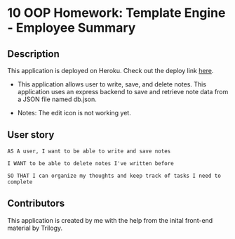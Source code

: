 # 10 OOP Homework: Template Engine - Employee Summary

## Description

This application is deployed on Heroku. Check out the deploy link [here](https://note-taker-express-30696.herokuapp.com/).

* This application allows user to write, save, and delete notes. This application uses an express backend to save and retrieve note data from a JSON file named db.json.

* Notes: The edit icon is not working yet.

## User story

```
AS A user, I want to be able to write and save notes

I WANT to be able to delete notes I've written before

SO THAT I can organize my thoughts and keep track of tasks I need to complete

```

## Contributors

This application is created by me with the help from the inital front-end material by Trilogy.
